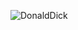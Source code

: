 ![DonaldDick](https://github.com/yuankong666/Ultimate-RAT-Collection/assets/128066597/85a043cd-903b-4bc3-a83e-f2a572f63415)
